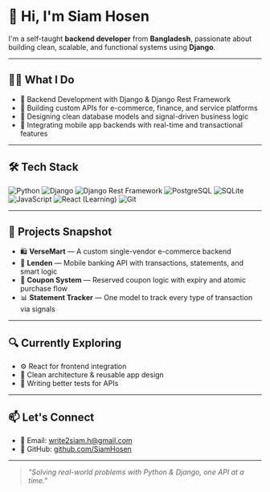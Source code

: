 

# 👋 Hi, I'm Siam Hosen

I'm a self-taught **backend developer** from **Bangladesh**, passionate about building clean, scalable, and functional systems using **Django**.

---

## 🧑‍💻 What I Do

- 🔧 Backend Development with Django & Django Rest Framework
- 🧾 Building custom APIs for e-commerce, finance, and service platforms
- 🎯 Designing clean database models and signal-driven business logic
- 📱 Integrating mobile app backends with real-time and transactional features

---

## 🛠 Tech Stack

![Python](https://img.shields.io/badge/-Python-3776AB?style=flat&logo=python&logoColor=white)
![Django](https://img.shields.io/badge/-Django-092E20?style=flat&logo=django&logoColor=white)
![Django Rest Framework](https://img.shields.io/badge/-DRF-ff1709?style=flat&logo=django&logoColor=white)
![PostgreSQL](https://img.shields.io/badge/-PostgreSQL-336791?style=flat&logo=postgresql&logoColor=white)
![SQLite](https://img.shields.io/badge/-SQLite-003B57?style=flat&logo=sqlite&logoColor=white)
![JavaScript](https://img.shields.io/badge/-JavaScript-F7DF1E?style=flat&logo=javascript&logoColor=black)
![React (Learning)](https://img.shields.io/badge/-React-61DAFB?style=flat&logo=react&logoColor=black)
![Git](https://img.shields.io/badge/-Git-F05032?style=flat&logo=git&logoColor=white)

---

## 📂 Projects Snapshot

- 🛍️ **VerseMart** — A custom single-vendor e-commerce backend  
- 💸 **Lenden** — Mobile banking API with transactions, statements, and smart logic  
- 🎁 **Coupon System** — Reserved coupon logic with expiry and atomic purchase flow  
- 📊 **Statement Tracker** — One model to track every type of transaction via signals

---

## 🔍 Currently Exploring

- ⚙️ React for frontend integration
- 🧠 Clean architecture & reusable app design
- 🧪 Writing better tests for APIs

---

## 📫 Let's Connect

- 📧 Email: write2siam.h@gmail.com
- 🐙 GitHub: [github.com/SiamHosen](https://github.com/siaamh)

---

> *"Solving real-world problems with Python & Django, one API at a time."*
